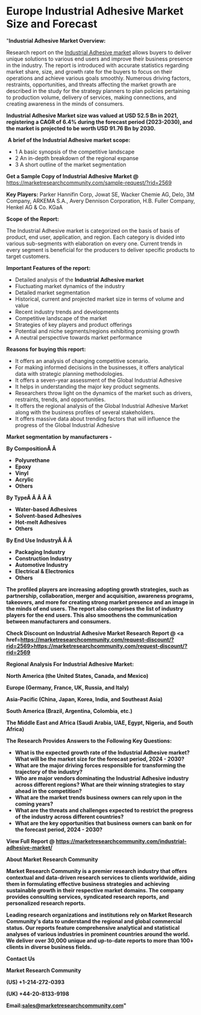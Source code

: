 # Europe Industrial Adhesive Market Size and Forecast
"<strong>Industrial Adhesive Market Overview:</strong>

Research report on the <a href=https://marketresearchcommunity.com/industrial-adhesive-market/>Industrial Adhesive market</a> allows buyers to deliver unique solutions to various end users and improve their business presence in the industry. The report is introduced with accurate statistics regarding market share, size, and growth rate for the buyers to focus on their operations and achieve various goals smoothly. Numerous driving factors, restraints, opportunities, and threats affecting the market growth are described in the study for the strategy planners to plan policies pertaining to production volume, delivery of services, making connections, and creating awareness in the minds of consumers.

<strong>Industrial Adhesive Market size was valued at USD 52.5 Bn in 2021, registering a CAGR of 6.4% during the forecast period (2023-2030), and the market is projected to be worth USD 91.76 Bn by 2030.</strong>

 <Strong>A brief of the Industrial Adhesive market scope:</Strong>
<ul>
 <li>1  A basic synopsis of the competitive landscape</li>
 <li>2  An in-depth breakdown of the regional expanse</li>
 <li>3  A short outline of the market segmentation</li>
</ul>
<strong>Get a Sample Copy of Industrial Adhesive Market @ </b></strong><a href=https://marketresearchcommunity.com/sample-request/?rid=2569><u>https://marketresearchcommunity.com/sample-request/?rid=2569</u></a>

<strong>Key Players:</strong> 
Parker Hannifin Corp, Jowat SE, Wacker Chemie AG, Delo, 3M Company, ARKEMA S.A., Avery Dennison Corporation, H.B. Fuller Company, Henkel AG &amp; Co. KGaA

<strong>Scope of the Report:</strong>

The Industrial Adhesive market is categorized on the basis of basis of product, end user, application, and region. Each category is divided into various sub-segments with elaboration on every one. Current trends in every segment is beneficial for the producers to deliver specific products to target customers.

<strong><b>Important Features of the report:</b></strong>
<ul>
  <li>Detailed analysis of the <strong><b>Industrial Adhesive </b></strong><strong><b>market</b></strong></li>
  <li>Fluctuating market dynamics of the industry</li>
  <li>Detailed market segmentation</li>
  <li>Historical, current and projected market size in terms of volume and value</li>
  <li>Recent industry trends and developments</li>
  <li>Competitive landscape of the market</li>
  <li>Strategies of key players and product offerings</li>
  <li>Potential and niche segments/regions exhibiting promising growth</li>
  <li>A neutral perspective towards market performance</li>
</ul>
<strong><b>Reasons for buying this report:</b></strong>
<ul>
  <li>It offers an analysis of changing competitive scenario.</li>
  <li>For making informed decisions in the businesses, it offers analytical data with strategic planning methodologies.</li>
  <li>It offers a seven-year assessment of the Global Industrial Adhesive</li>
  <li>It helps in understanding the major key product segments.</li>
  <li>Researchers throw light on the dynamics of the market such as drivers, restraints, trends, and opportunities.</li>
  <li>It offers the regional analysis of the Global Industrial Adhesive Market along with the business profiles of several stakeholders.</li>
  <li>It offers massive data about trending factors that will influence the progress of the Global Industrial Adhesive</li>
</ul>

<strong>Market segmentation by manufacturers -</strong>


<strong><strong>By CompositionÂ Â  </strong></h4>
<ul>
 	<li>Polyurethane</li>
 	<li>Epoxy</li>
 	<li>Vinyl</li>
 	<li>Acrylic</li>
 	<li>Others</li>
</ul>
<strong><strong>By TypeÂ Â Â Â Â  </strong></h4>
<ul>
 	<li>Water-based Adhesives</li>
 	<li>Solvent-based Adhesives</li>
 	<li>Hot-melt Adhesives</li>
 	<li>Others</li>
</ul>
<strong><strong>By End Use IndustryÂ Â Â  </strong></h4>
<ul>
 	<li>Packaging Industry</li>
 	<li>Construction Industry</li>
 	<li>Automotive Industry</li>
 	<li>Electrical &amp; Electronics</li>
 	<li>Others</li>
</ul>

The profiled players are increasing adopting growth strategies, such as partnership, collaboration, merger and acquisition, awareness programs, takeovers, and more for creating strong market presence and an image in the minds of end users. The report also comprises the list of industry players for the end users. This also smoothens the communication between manufacturers and consumers.

<strong><b>Check Discount on Industrial Adhesive Market Research Report @ </b></strong><a href=https://marketresearchcommunity.com/request-discount/?rid=2569><u>https://marketresearchcommunity.com/request-discount/?rid=2569</u></a>

<strong>Regional Analysis For Industrial Adhesive Market:</strong>

<strong>North America</strong> (the United States, Canada, and Mexico)

<strong>Europe</strong> (Germany, France, UK, Russia, and Italy)

<strong>Asia-Pacific</strong> (China, Japan, Korea, India, and Southeast Asia)

<strong>South America</strong> (Brazil, Argentina, Colombia, etc.)

<strong>The Middle East and Africa</strong> (Saudi Arabia, UAE, Egypt, Nigeria, and South Africa)

<strong>The Research Provides Answers to the Following Key Questions:</strong>
<ul>
 	<li>What is the expected growth rate of the Industrial Adhesive market? What will be the market size for the forecast period, 2024 - 2030?</li>
 	<li>What are the major driving forces responsible for transforming the trajectory of the industry?</li>
 	<li>Who are major vendors dominating the Industrial Adhesive industry across different regions? What are their winning strategies to stay ahead in the competition?</li>
 	<li>What are the market trends business owners can rely upon in the coming years?</li>
 	<li>What are the threats and challenges expected to restrict the progress of the industry across different countries?</li>
 	<li>What are the key opportunities that business owners can bank on for the forecast period, 2024 - 2030?</li>
</ul>

<strong>View Full Report @</strong> <a href=https://marketresearchcommunity.com/industrial-adhesive-market/>https://marketresearchcommunity.com/industrial-adhesive-market/</a>

<strong>About Market Research Community</strong>

Market Research Community is a premier research industry that offers contextual and data-driven research services to clients worldwide, aiding them in formulating effective business strategies and achieving sustainable growth in their respective market domains. The company provides consulting services, syndicated research reports, and personalized research reports.

Leading research organizations and institutions rely on Market Research Community's data to understand the regional and global commercial status. Our reports feature comprehensive analytical and statistical analyses of various industries in prominent countries around the world. We deliver over 30,000 unique and up-to-date reports to more than 100+ clients in diverse business fields.

<strong>Contact Us</strong>

<strong>Market Research Community</strong>

(US) +1-214-272-0393

(UK) +44-20-8133-9198

<strong>Email:</strong>sales@marketresearchcommunity.com"
